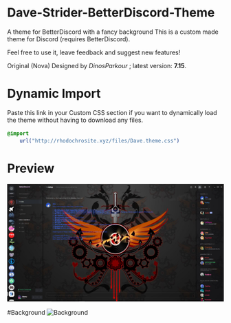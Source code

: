 # Dave-Strider-BetterDiscord-Theme
A theme for BetterDiscord with a fancy background
This is a custom made theme for Discord (requires BetterDiscord).

Feel free to use it, leave feedback and suggest new features!

Original (Nova) Designed by *DinosParkour* ; latest version: **7.15**.

# Dynamic Import
Paste this link in your Custom CSS section if you want to
dynamically load the theme without having to download any files.

```css
@import
    url("http://rhodochrosite.xyz/files/Dave.theme.css")
```

# Preview
![Preview](https://raw.githubusercontent.com/henry232323/discord-theme/master/themepreview.JPG)

#Background
![Background](https://images4.alphacoders.com/221/221978.jpg)
